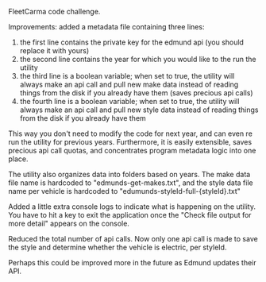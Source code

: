 FleetCarma code challenge.

Improvements:
added a metadata file containing three lines:
1) the first line contains the private key for the edmund api (you should replace it with yours)
2) the second line contains the year for which you would like to the run the utility
3) the third line is a boolean variable; when set to true, the utility will always make an api call and pull new make data instead of reading things from the disk if you already have them (saves precious api calls)
4) the fourth line is a boolean variable; when set to true, the utility will always make an api call and pull new style data instead of reading things from the disk if you already have them

This way you don't need to modify the code for next year, and can even re run the utility for previous years. Furthermore, it is easily extensible, saves precious api call quotas, and concentrates program metadata logic into one place. 

The utility also organizes data into folders based on years. The make data file name is hardcoded to "edmunds-get-makes.txt", and the style data file name per vehicle is hardcoded to "edumunds-styleId-full-{styleId}.txt"

Added a little extra console logs to indicate what is happening on the utility. You have to hit a key to exit the application once the "Check file output for more detail" appears on the console.

Reduced the total number of api calls.
Now only one api call is made to save the style and determine whether the vehicle is electric, per styleId.

Perhaps this could be improved more in the future as Edmund updates their API.


